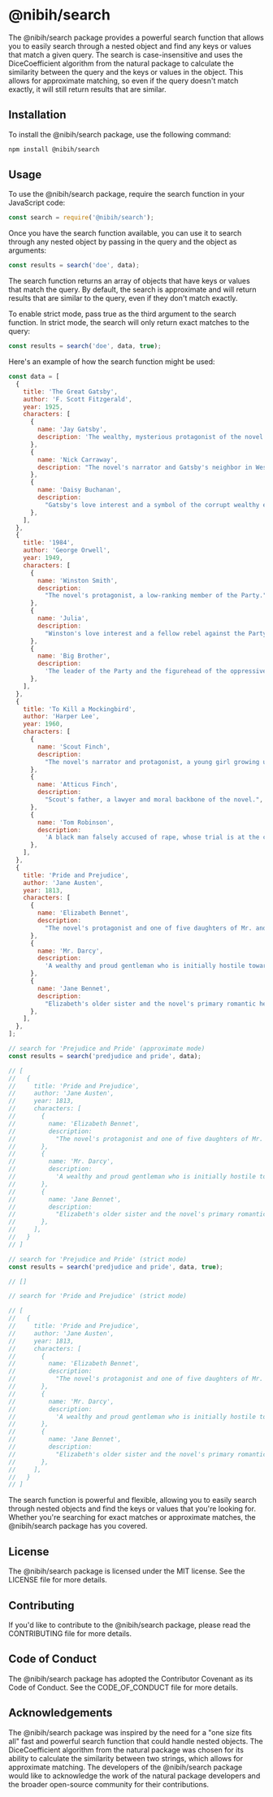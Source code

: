 # @nibih/search
The @nibih/search package provides a powerful search function that allows you to easily search through a nested object and find any keys or values that match a given query. The search is case-insensitive and uses the DiceCoefficient algorithm from the natural package to calculate the similarity between the query and the keys or values in the object. This allows for approximate matching, so even if the query doesn't match exactly, it will still return results that are similar.

## Installation
To install the @nibih/search package, use the following command:

```bash
npm install @nibih/search
```
## Usage
To use the @nibih/search package, require the search function in your JavaScript code:

```javascript
const search = require('@nibih/search');
```
Once you have the search function available, you can use it to search through any nested object by passing in the query and the object as arguments:


```javascript
const results = search('doe', data);
```
The search function returns an array of objects that have keys or values that match the query. By default, the search is approximate and will return results that are similar to the query, even if they don't match exactly.

To enable strict mode, pass true as the third argument to the search function. In strict mode, the search will only return exact matches to the query:

```javascript
const results = search('doe', data, true);
```
Here's an example of how the search function might be used:

```javascript
const data = [
  {
    title: 'The Great Gatsby',
    author: 'F. Scott Fitzgerald',
    year: 1925,
    characters: [
      {
        name: 'Jay Gatsby',
        description: 'The wealthy, mysterious protagonist of the novel.',
      },
      {
        name: 'Nick Carraway',
        description: "The novel's narrator and Gatsby's neighbor in West Egg.",
      },
      {
        name: 'Daisy Buchanan',
        description:
          "Gatsby's love interest and a symbol of the corrupt wealthy elite.",
      },
    ],
  },
  {
    title: '1984',
    author: 'George Orwell',
    year: 1949,
    characters: [
      {
        name: 'Winston Smith',
        description:
          "The novel's protagonist, a low-ranking member of the Party.",
      },
      {
        name: 'Julia',
        description:
          "Winston's love interest and a fellow rebel against the Party.",
      },
      {
        name: 'Big Brother',
        description:
          'The leader of the Party and the figurehead of the oppressive government.',
      },
    ],
  },
  {
    title: 'To Kill a Mockingbird',
    author: 'Harper Lee',
    year: 1960,
    characters: [
      {
        name: 'Scout Finch',
        description:
          "The novel's narrator and protagonist, a young girl growing up in the Deep South.",
      },
      {
        name: 'Atticus Finch',
        description:
          "Scout's father, a lawyer and moral backbone of the novel.",
      },
      {
        name: 'Tom Robinson',
        description:
          'A black man falsely accused of rape, whose trial is at the center of the novel.',
      },
    ],
  },
  {
    title: 'Pride and Prejudice',
    author: 'Jane Austen',
    year: 1813,
    characters: [
      {
        name: 'Elizabeth Bennet',
        description:
          "The novel's protagonist and one of five daughters of Mr. and Mrs. Bennet.",
      },
      {
        name: 'Mr. Darcy',
        description:
          'A wealthy and proud gentleman who is initially hostile towards Elizabeth.',
      },
      {
        name: 'Jane Bennet',
        description:
          "Elizabeth's older sister and the novel's primary romantic heroine.",
      },
    ],
  },
];

// search for 'Prejudice and Pride' (approximate mode)
const results = search('predjudice and pride', data);

// [
//   {
//     title: 'Pride and Prejudice',
//     author: 'Jane Austen',
//     year: 1813,
//     characters: [
//       {
//         name: 'Elizabeth Bennet',
//         description:
//           "The novel's protagonist and one of five daughters of Mr. and Mrs. Bennet.",
//       },
//       {
//         name: 'Mr. Darcy',
//         description:
//           'A wealthy and proud gentleman who is initially hostile towards Elizabeth.',
//       },
//       {
//         name: 'Jane Bennet',
//         description:
//           "Elizabeth's older sister and the novel's primary romantic heroine.",
//       },
//     ],
//   }
// ]

// search for 'Prejudice and Pride' (strict mode)
const results = search('predjudice and pride', data, true);

// []

// search for 'Pride and Prejudice' (strict mode)

// [
//   {
//     title: 'Pride and Prejudice',
//     author: 'Jane Austen',
//     year: 1813,
//     characters: [
//       {
//         name: 'Elizabeth Bennet',
//         description:
//           "The novel's protagonist and one of five daughters of Mr. and Mrs. Bennet.",
//       },
//       {
//         name: 'Mr. Darcy',
//         description:
//           'A wealthy and proud gentleman who is initially hostile towards Elizabeth.',
//       },
//       {
//         name: 'Jane Bennet',
//         description:
//           "Elizabeth's older sister and the novel's primary romantic heroine.",
//       },
//     ],
//   }
// ]

```
The search function is powerful and flexible, allowing you to easily search through nested objects and find the keys or values that you're looking for. Whether you're searching for exact matches or approximate matches, the @nibih/search package has you covered.

## License
The @nibih/search package is licensed under the MIT license. See the LICENSE file for more details.

## Contributing
If you'd like to contribute to the @nibih/search package, please read the CONTRIBUTING file for more details.

## Code of Conduct
The @nibih/search package has adopted the Contributor Covenant as its Code of Conduct. See the CODE_OF_CONDUCT file for more details.

## Acknowledgements
The @nibih/search package was inspired by the need for a "one size fits all" fast and powerful search function that could handle nested objects. The DiceCoefficient algorithm from the natural package was chosen for its ability to calculate the similarity between two strings, which allows for approximate matching. The developers of the @nibih/search package would like to acknowledge the work of the natural package developers and the broader open-source community for their contributions.



